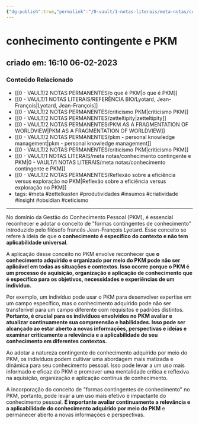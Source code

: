 ```yaml
---
{"dg-publish":true,"permalink":"/0-vault/1-notas-literais/meta-notas/conhecimento-contingente-e-pkm/","tags":["meta","zettelkasten","produtividades","insumos","criatividade","insight","obsidian","ceticismo"],"dgHomeLink":true,"dgShowLocalGraph":true,"dgShowFileTree":true,"dgEnableSearch":true}
---
```


# conhecimento contingente e PKM

## criado em: 16:10 06-02-2023

### Conteúdo Relacionado

- [[0 - VAULT/2 NOTAS PERMANENTES/o que é PKM\|o que é PKM]]
- [[0 - VAULT/1 NOTAS LITERAIS/REFERÊNCIA BIO/Lyotard, Jean-François\|Lyotard, Jean-François]]
- [[0 - VAULT/2 NOTAS PERMANENTES/criticismo PKM\|criticismo PKM]]
- [[0 - VAULT/2 NOTAS PERMANENTES/zetteltipity\|zetteltipity]]
- [[0 - VAULT/2 NOTAS PERMANENTES/PKM AS A FRAGMENTATION OF WORLDVIEW\|PKM AS A FRAGMENTATION OF WORLDVIEW]]
- [[0 - VAULT/2 NOTAS PERMANENTES/pkm - personal knowledge management\|pkm - personal knowledge management]]
- [[0 - VAULT/2 NOTAS PERMANENTES/criticismo PKM\|criticismo PKM]]
- [[0 - VAULT/1 NOTAS LITERAIS/meta notas/conhecimento contingente e PKM\|0 - VAULT/1 NOTAS LITERAIS/meta notas/conhecimento contingente e PKM]]
- [[0 - VAULT/2 NOTAS PERMANENTES/Reflexão sobre a eficiência versus exploração no PKM\|Reflexão sobre a eficiência versus exploração no PKM]]
- tags: #meta #zettelkasten #produtividades #insumos #criatividade #insight #obsidian #ceticismo 
---

No domínio da Gestão do Conhecimento Pessoal (PKM), é essencial reconhecer e adotar o conceito de "formas contingentes de conhecimento" introduzido pelo filósofo francês Jean-François Lyotard. Esse conceito se refere à ideia de que **o conhecimento é específico do contexto e não tem aplicabilidade universal**.

A aplicação desse conceito no PKM envolve reconhecer que **o conhecimento adquirido e organizado por meio do PKM pode não ser aplicável em todas as situações e contextos. Isso ocorre porque o PKM é um processo de aquisição, organização e aplicação de conhecimento que é específico para os objetivos, necessidades e experiências de um indivíduo.**

Por exemplo, um indivíduo pode usar o PKM para desenvolver expertise em um campo específico, mas o conhecimento adquirido pode não ser transferível para um campo diferente com requisitos e padrões distintos. **Portanto, é crucial para os indivíduos envolvidos no PKM avaliar e atualizar continuamente sua compreensão e habilidades. Isso pode ser alcançado ao estar aberto a novas informações, perspectivas e ideias e examinar criticamente a relevância e a aplicabilidade de seu conhecimento em diferentes contextos.**

Ao adotar a natureza contingente do conhecimento adquirido por meio do PKM, os indivíduos podem cultivar uma abordagem mais matizada e dinâmica para seu conhecimento pessoal. Isso pode levar a um uso mais informado e eficaz do PKM e promover uma mentalidade crítica e reflexiva na aquisição, organização e aplicação contínua de conhecimento.

A incorporação do conceito de "formas contingentes de conhecimento" no PKM, portanto, pode levar a um uso mais efetivo e impactante do conhecimento pessoal. **É importante avaliar continuamente a relevância e a aplicabilidade do conhecimento adquirido por meio do PKM** e permanecer aberto a novas informações e perspectivas.
